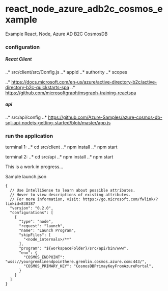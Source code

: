 # react_node_azure_adb2c_cosmos_example
Example React, Node, Azure AD B2C CosmosDB

### configuration
##### React Client
..* src/client/src/Config.js
..* appId
..* authority
..* scopes

..* https://docs.microsoft.com/en-us/azure/active-directory-b2c/active-directory-b2c-quickstarts-spa
..* https://github.com/microsoftgraph/msgraph-training-reactspa

##### api
..* src/api/config
..* https://github.com/Azure-Samples/azure-cosmos-db-sql-api-nodejs-getting-started/blob/master/app.js

### run the application
terminal 1:
..* cd src/client
..* npm install
..* npm start

terminal 2: 
..* cd src/api 
..* npm install
..* npm start

This is a work in progress...

Sample launch.json
```
{
  // Use IntelliSense to learn about possible attributes.
  // Hover to view descriptions of existing attributes.
  // For more information, visit: https://go.microsoft.com/fwlink/?linkid=830387
  "version": "0.2.0",
  "configurations": [
    {
      "type": "node",
      "request": "launch",
      "name": "Launch Program",
      "skipFiles": [
        "<node_internals>/**"
      ],
      "program": "${workspaceFolder}/src/api/bin/www",
      "env": {
        "COSMOS_ENDPOINT": "wss://yourgremlinendpointhere.gremlin.cosmos.azure.com:443/",
        "COSMOS_PRIMARY_KEY": "CosmosDBPrimayKeyFromAzurePortal",
      }
    }
  ]
}

```


